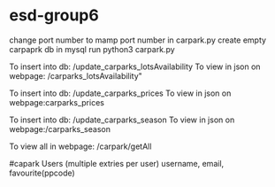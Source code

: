 # esd-group6
change port number to mamp port number in carpark.py
create empty carpaprk db in mysql
run python3 carpark.py

To insert into db: /update_carparks_lotsAvailability
To view in json on webpage: /carparks_lotsAvailability"

To insert into db: /update_carparks_prices
To view in json on webpage:carparks_prices

To insert into db: /update_carparks_season
To view in json on webpage:/carparks_season

To view all in webpage: /carpark/getAll



#capark Users (multiple extries per user)
username, email, favourite(ppcode)